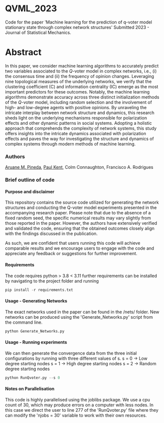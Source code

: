 # QVML_2023
Code for the paper 'Machine learning for the prediction of q-voter model stationary state through complex network structures' Submitted 2023 - Journal of Statistical Mechanics.


# Abstract 
In this paper, we consider machine learning algorithms to accurately predict two variables associated to the $Q$-voter model in complex networks, i.e., (i) the consensus time and (ii) the frequency of opinion changes. Leveraging nine topological measures of the underlying networks, we verify that the clustering coefficient (C) and information centrality (IC) emerge as the most important predictors for these outcomes. Notably, the machine learning algorithms demonstrate accuracy across three distinct initialization methods of the $Q$-voter model, including random selection and the involvement of high- and low-degree agents with positive opinions. By unraveling the intricate interplay between network structure and dynamics, this research sheds light on the underlying mechanisms responsible for polarization effects and other dynamic patterns in social systems. Adopting a holistic approach that comprehends the complexity of network systems, this study offers insights into the intricate dynamics associated with polarization effects and paves the way for investigating the structure and dynamics of complex systems through modern methods of machine learning.

### Authors 
[Aruane M. Pineda](https://github.com/Aruane), [Paul Kent](https://github.com/kentwar), Colm Connaughton, Francisco A. Rodrigues

### Brief outline of code
#### Purpose and disclaimer
This repository contains the source code utilized for generating the network structures and conducting the Q-voter model experiments presented in the accompanying research paper. Please note that due to the absence of a fixed random seed, the specific numerical results may vary slightly from those reported in the paper. However, the authors have extensively verified and validated the code, ensuring that the obtained outcomes closely align with the findings discussed in the publication.

As such, we are confident that users running this code will achieve comparable results and we encourage users to engage with the code and appreciate any feedback or suggestions for further improvement.

#### Requirements
The code requires python > 3.8 < 3.11
further requirements can be installed by navigating to the project folder and running 
```python
pip install -r requirements.txt
```
#### Usage - Generating Networks
The exact networks used in the paper can be found in the /nets/ folder. New networks can be produced using the 'Generate_Networks.py' script from the command line.

```python
python Generate_Networks.py
```

#### Usage - Running experiments
We can then generate the convergence data from the three initial configurations by running with three different values of s.
s = 0 -> Low degree starting nodes
s = 1 -> High degree starting nodes
s = 2 -> Random degree starting nodes 

```python
python RunQvoter.py --s 0
```

#### Notes on Parallelisation
This code is highly parallelised using the joblibs package. We use a cpu count of 30, which may produce errors on a computer with less nodes. In this case we direct the user to line 277 of the 'RunQvoter.py' file where they can modify the 'njobs = 30' variable to work with their own resources.
